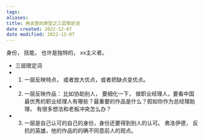 ```yaml
---
tags: 
aliases: 
title: 再谈意向原型之三层限定词
date created: 2022-12-07
date modified: 2022-12-07
---
```


身份， 技能， 也许是独特的， xx主义者。
- 三层限定词
- 1. 一层反映特点， 或者放大优点，或者把缺点变优点。
- 2. 一层反映作品： 比如协助别人， 要细化一下， 做职业经理人，要看中国最优秀的职业经理人有哪些？最重要的作品是什么？假如你作为总经理助理， 有很多想法和老板冲突怎么办？
- 3. 一层是自己认可的自己的身份，身份还要得到别人的认可。 弗洛伊德， 反抗的英雄，他的作品的的确不同意前人的观点。